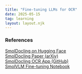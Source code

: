 ```yaml
---
title: "Fine-tuning LLMs for OCR"
date: 2025-05-15
tag: learning
layout: layout.njk
---
```

### References

[SmolDocling on Hugging Face](https://huggingface.co/ds4sd/SmolDocling-256M-preview)  
[SmolDocling Paper (arXiv)](https://arxiv.org/pdf/2503.11576)  
[SmolDocling OCR App (GitHub)](https://github.com/AIAnytime/SmolDocling-OCR-App)  
[SmolVLM Fine-tuning Notebook](https://github.com/huggingface/smollm/blob/main/vision/finetuning/Smol_VLM_FT.ipynb)
